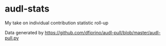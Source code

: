 # audl-stats
My take on individual contribution statistic roll-up

Data generated by https://github.com/dfiorino/audl-pull/blob/master/audl-pull.py
